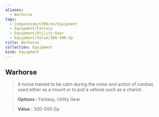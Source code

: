 ```yaml
---
aliases:
  - Warhorse
tags:
  - Compendium/CSRD/en/Equipment
  - Equipment/Fantasy
  - Equipment/Utility-Gear
  - Equipment/Value/300-500-Gp
title: Warhorse
collection: Equipment
kind: Equipment
---
```

## Warhorse    
    
>A horse trained to be calm during the noise and action of combat, used either as a mount or to pull a vehicle such as a chariot.    
> **Options :** Fantasy, Utility Gear    
> **Value :** 300-500 Gp